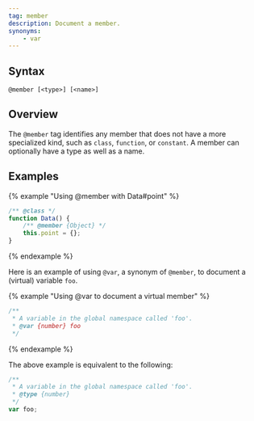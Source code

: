 ```yaml
---
tag: member
description: Document a member.
synonyms:
    - var
---
```


## Syntax
`@member [<type>] [<name>]`


## Overview

The `@member` tag identifies any member that does not have a more specialized kind, such as `class`,
`function`, or `constant`. A member can optionally have a type as well as a name.


## Examples

{% example "Using @member with Data#point" %}

```js
/** @class */
function Data() {
    /** @member {Object} */
    this.point = {};
}
```
{% endexample %}

Here is an example of using `@var`, a synonym of `@member`, to document a (virtual) variable `foo`.

{% example "Using @var to document a virtual member" %}

```js
/**
 * A variable in the global namespace called 'foo'.
 * @var {number} foo
 */
```
{% endexample %}

The above example is equivalent to the following:

```js
/**
 * A variable in the global namespace called 'foo'.
 * @type {number}
 */
var foo;
```

